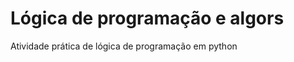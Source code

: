 <h1>Lógica de programação e algors</h1>
<a>Atividade prática de lógica de programação  em python</a>

